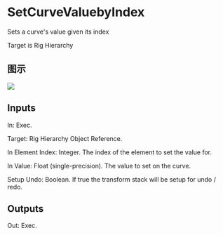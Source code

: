 # SetCurveValuebyIndex

Sets a curve's value given its index

Target is Rig Hierarchy

## 图示

![]($-20221218-21201507.png)

## Inputs

In: Exec.

Target: Rig Hierarchy Object Reference.

In Element Index: Integer. The index of the element to set the value for.

In Value: Float (single-precision). The value to set on the curve.

Setup Undo: Boolean. If true the transform stack will be setup for undo / redo.  

## Outputs

Out: Exec.

